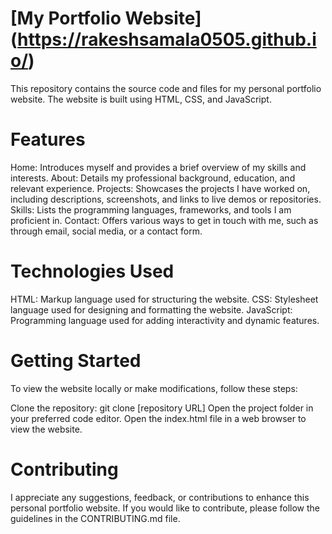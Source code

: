 # [My Portfolio Website] (https://rakeshsamala0505.github.io/)

This repository contains the source code and files for my personal portfolio website. The website is built using HTML, CSS, and JavaScript.
# Features
Home: Introduces myself and provides a brief overview of my skills and interests.
About: Details my professional background, education, and relevant experience.
Projects: Showcases the projects I have worked on, including descriptions, screenshots, and links to live demos or repositories.
Skills: Lists the programming languages, frameworks, and tools I am proficient in.
Contact: Offers various ways to get in touch with me, such as through email, social media, or a contact form.
# Technologies Used
HTML: Markup language used for structuring the website.
CSS: Stylesheet language used for designing and formatting the website.
JavaScript: Programming language used for adding interactivity and dynamic features.
# Getting Started
To view the website locally or make modifications, follow these steps:

Clone the repository: git clone [repository URL]
Open the project folder in your preferred code editor.
Open the index.html file in a web browser to view the website.
# Contributing
I appreciate any suggestions, feedback, or contributions to enhance this personal portfolio website. If you would like to contribute, please follow the guidelines in the CONTRIBUTING.md file.
